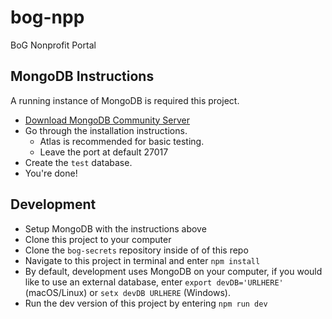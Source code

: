 # bog-npp
BoG Nonprofit Portal

## MongoDB Instructions

A running instance of MongoDB is required this project.
- [Download MongoDB Community Server](https://www.mongodb.com/download-center/community)
- Go through the installation instructions.
  - Atlas is recommended for basic testing.
  - Leave the port at default 27017
- Create the `test` database.
- You're done!

## Development
- Setup MongoDB with the instructions above
- Clone this project to your computer
- Clone the `bog-secrets` repository inside of of this repo
- Navigate to this project in terminal and enter `npm install`
- By default, development uses MongoDB on your computer, if you would like to use an external database, enter `export devDB='URLHERE'` (macOS/Linux) or `setx devDB URLHERE` (Windows).
- Run the dev version of this project by entering `npm run dev`
